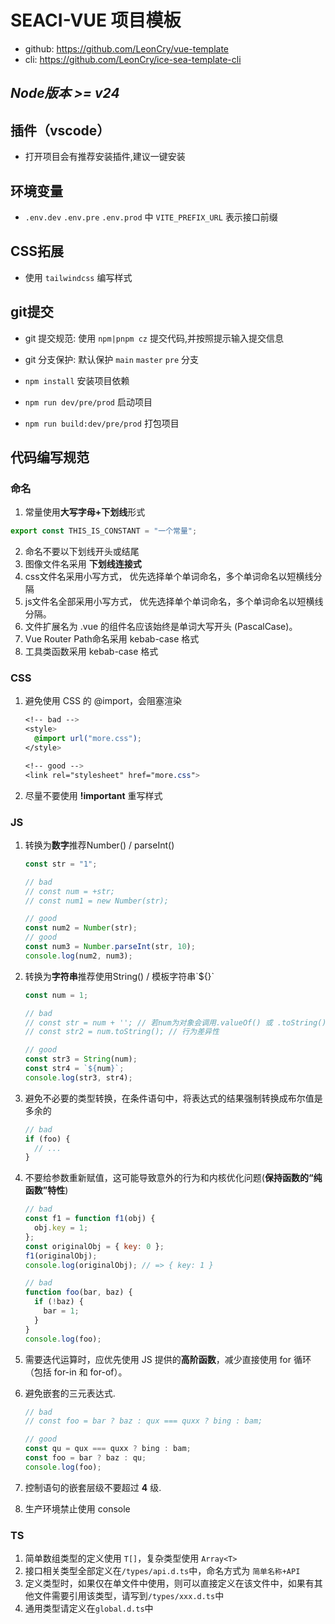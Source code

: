 # SEACI-VUE 项目模板

- github: https://github.com/LeonCry/vue-template
- cli: https://github.com/LeonCry/ice-sea-template-cli

## *Node版本 >= v24*

## 插件（vscode）

- 打开项目会有推荐安装插件,建议一键安装

## 环境变量

- `.env.dev` `.env.pre` `.env.prod` 中 `VITE_PREFIX_URL` 表示接口前缀

## CSS拓展

- 使用 `tailwindcss` 编写样式

## git提交

- git 提交规范: 使用 `npm|pnpm cz` 提交代码,并按照提示输入提交信息
- git 分支保护: 默认保护 `main` `master` `pre` 分支

- `npm install` 安装项目依赖
- `npm run dev/pre/prod` 启动项目
- `npm run build:dev/pre/prod` 打包项目

## 代码编写规范

### 命名

1. 常量使用**大写字母+下划线**形式

```js
export const THIS_IS_CONSTANT = "一个常量";
```

2. 命名不要以下划线开头或结尾
3. 图像文件名采用 **下划线连接式**
4. css文件名采用小写方式， 优先选择单个单词命名，多个单词命名以短横线分隔
5. js文件名全部采用小写方式， 优先选择单个单词命名，多个单词命名以短横线分隔。
6. 文件扩展名为 .vue 的组件名应该始终是单词大写开头 (PascalCase)。
7. Vue Router Path命名采用 kebab-case 格式
8. 工具类函数采用 kebab-case 格式

### CSS

1. 避免使用 CSS 的 @import，会阻塞渲染

   ```css
   <!-- bad -->
   <style>
     @import url("more.css");
   </style>

   <!-- good -->
   <link rel="stylesheet" href="more.css">
   ```

2. 尽量不要使用 **!important** 重写样式

### JS

1. 转换为**数字**推荐Number() / parseInt()

   ```js
   const str = "1";

   // bad
   // const num = +str;
   // const num1 = new Number(str);

   // good
   const num2 = Number(str);
   // good
   const num3 = Number.parseInt(str, 10);
   console.log(num2, num3);
   ```

2. 转换为**字符串**推荐使用String() / 模板字符串\`${}`

   ```js
   const num = 1;

   // bad
   // const str = num + ''; // 若num为对象会调用.valueOf() 或 .toString() 行为差异性
   // const str2 = num.toString(); // 行为差异性

   // good
   const str3 = String(num);
   const str4 = `${num}`;
   console.log(str3, str4);
   ```

3. 避免不必要的类型转换，在条件语句中，将表达式的结果强制转换成布尔值是多余的

   ```js
   // bad
   if (foo) {
     // ...
   }
   ```

4. 不要给参数重新赋值，这可能导致意外的行为和内核优化问题(**保持函数的“纯函数”特性**)

   ```js
   // bad
   const f1 = function f1(obj) {
     obj.key = 1;
   };
   const originalObj = { key: 0 };
   f1(originalObj);
   console.log(originalObj); // => { key: 1 }

   // bad
   function foo(bar, baz) {
     if (!baz) {
       bar = 1;
     }
   }
   console.log(foo);
   ```

5. 需要迭代运算时，应优先使用 JS 提供的**高阶函数**，减少直接使用 for 循环（包括 for-in 和 for-of）。

6. 避免嵌套的三元表达式.

   ```js
   // bad
   // const foo = bar ? baz : qux === quxx ? bing : bam;

   // good
   const qu = qux === quxx ? bing : bam;
   const foo = bar ? baz : qu;
   console.log(foo);
   ```

7. 控制语句的嵌套层级不要超过 **4** 级.

8. 生产环境禁止使用 console

### TS

1. 简单数组类型的定义使用 `T[]`，复杂类型使用 `Array<T>`
2. 接口相关类型全部定义在`/types/api.d.ts`中，命名方式为 `简单名称+API`
3. 定义类型时，如果仅在单文件中使用，则可以直接定义在该文件中，如果有其他文件需要引用该类型，请写到`/types/xxx.d.ts`中
4. 通用类型请定义在`global.d.ts`中
